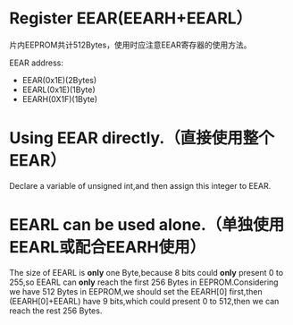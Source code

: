# Register EEAR(EEARH+EEARL）

片内EEPROM共计512Bytes，使用时应注意EEAR寄存器的使用方法。

EEAR address:

+ EEAR(0x1E)(2Bytes)
+ EEARL(0x1E)(1Byte)
+ EEARH(0X1F)(1Byte)

# Using EEAR directly.（直接使用整个EEAR）
Declare a variable of unsigned int,and then assign this integer to EEAR.

# EEARL can be used alone.（单独使用EEARL或配合EEARH使用）
The size of EEARL is **only** one Byte,because 8 bits could **only** present 0 to 255,so EEARL can **only** reach the first 256 Bytes in EEPROM.Considering we have 512 Bytes in EEPROM,we should set the EEARH[0] first,then (EEARH[0]+EEARL) have 9 bits,which could present 0 to 512,then we can reach the rest 256 Bytes.



